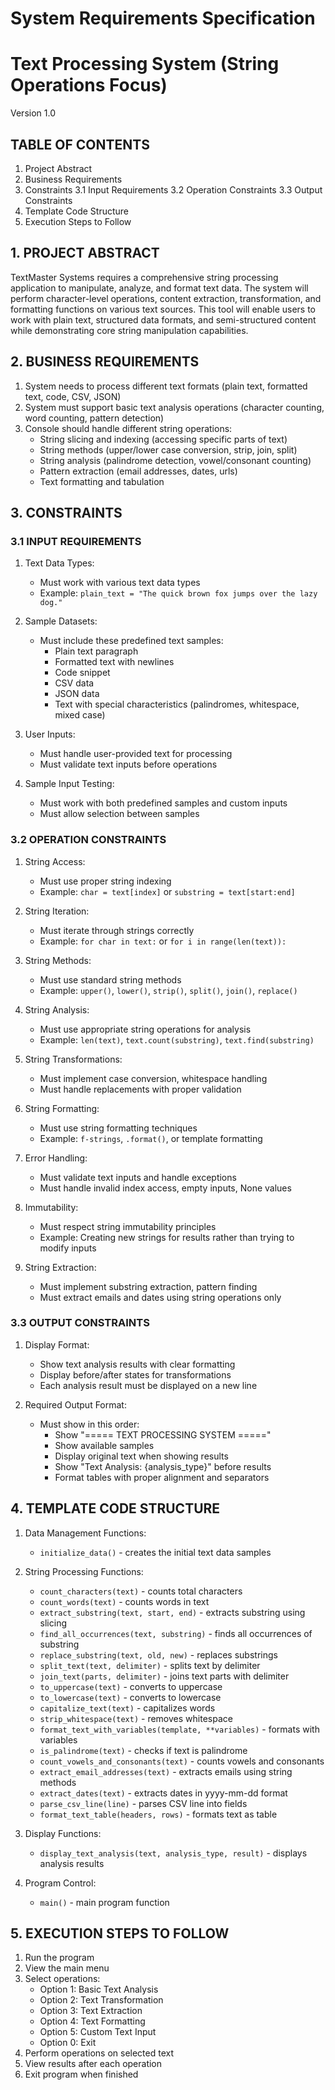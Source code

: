 # System Requirements Specification
# Text Processing System (String Operations Focus)
Version 1.0

## TABLE OF CONTENTS

1. Project Abstract
2. Business Requirements
3. Constraints
   3.1 Input Requirements
   3.2 Operation Constraints
   3.3 Output Constraints
4. Template Code Structure
5. Execution Steps to Follow

## 1. PROJECT ABSTRACT

TextMaster Systems requires a comprehensive string processing application to manipulate, analyze, and format text data. The system will perform character-level operations, content extraction, transformation, and formatting functions on various text sources. This tool will enable users to work with plain text, structured data formats, and semi-structured content while demonstrating core string manipulation capabilities.

## 2. BUSINESS REQUIREMENTS

1. System needs to process different text formats (plain text, formatted text, code, CSV, JSON)
2. System must support basic text analysis operations (character counting, word counting, pattern detection)
3. Console should handle different string operations:
   - String slicing and indexing (accessing specific parts of text)
   - String methods (upper/lower case conversion, strip, join, split)
   - String analysis (palindrome detection, vowel/consonant counting)
   - Pattern extraction (email addresses, dates, urls)
   - Text formatting and tabulation

## 3. CONSTRAINTS

### 3.1 INPUT REQUIREMENTS

1. Text Data Types:
   - Must work with various text data types
   - Example: `plain_text = "The quick brown fox jumps over the lazy dog."`

2. Sample Datasets:
   - Must include these predefined text samples:
     - Plain text paragraph
     - Formatted text with newlines
     - Code snippet
     - CSV data
     - JSON data
     - Text with special characteristics (palindromes, whitespace, mixed case)

3. User Inputs:
   - Must handle user-provided text for processing
   - Must validate text inputs before operations

4. Sample Input Testing:
   - Must work with both predefined samples and custom inputs
   - Must allow selection between samples

### 3.2 OPERATION CONSTRAINTS

1. String Access:
   - Must use proper string indexing
   - Example: `char = text[index]` or `substring = text[start:end]`

2. String Iteration:
   - Must iterate through strings correctly
   - Example: `for char in text:` or `for i in range(len(text)):`

3. String Methods:
   - Must use standard string methods
   - Example: `upper()`, `lower()`, `strip()`, `split()`, `join()`, `replace()`

4. String Analysis:
   - Must use appropriate string operations for analysis
   - Example: `len(text)`, `text.count(substring)`, `text.find(substring)`

5. String Transformations:
   - Must implement case conversion, whitespace handling
   - Must handle replacements with proper validation

6. String Formatting:
   - Must use string formatting techniques
   - Example: `f-strings`, `.format()`, or template formatting

7. Error Handling:
   - Must validate text inputs and handle exceptions
   - Must handle invalid index access, empty inputs, None values

8. Immutability:
   - Must respect string immutability principles
   - Example: Creating new strings for results rather than trying to modify inputs

9. String Extraction:
   - Must implement substring extraction, pattern finding
   - Must extract emails and dates using string operations only

### 3.3 OUTPUT CONSTRAINTS

1. Display Format:
   - Show text analysis results with clear formatting
   - Display before/after states for transformations
   - Each analysis result must be displayed on a new line

2. Required Output Format:
   - Must show in this order:
     - Show "===== TEXT PROCESSING SYSTEM ====="
     - Show available samples
     - Display original text when showing results
     - Show "Text Analysis: {analysis_type}" before results
     - Format tables with proper alignment and separators

## 4. TEMPLATE CODE STRUCTURE

1. Data Management Functions:
   - `initialize_data()` - creates the initial text data samples

2. String Processing Functions:
   - `count_characters(text)` - counts total characters
   - `count_words(text)` - counts words in text
   - `extract_substring(text, start, end)` - extracts substring using slicing
   - `find_all_occurrences(text, substring)` - finds all occurrences of substring
   - `replace_substring(text, old, new)` - replaces substrings
   - `split_text(text, delimiter)` - splits text by delimiter
   - `join_text(parts, delimiter)` - joins text parts with delimiter
   - `to_uppercase(text)` - converts to uppercase
   - `to_lowercase(text)` - converts to lowercase
   - `capitalize_text(text)` - capitalizes words
   - `strip_whitespace(text)` - removes whitespace
   - `format_text_with_variables(template, **variables)` - formats with variables
   - `is_palindrome(text)` - checks if text is palindrome
   - `count_vowels_and_consonants(text)` - counts vowels and consonants
   - `extract_email_addresses(text)` - extracts emails using string methods
   - `extract_dates(text)` - extracts dates in yyyy-mm-dd format
   - `parse_csv_line(line)` - parses CSV line into fields
   - `format_text_table(headers, rows)` - formats text as table

3. Display Functions:
   - `display_text_analysis(text, analysis_type, result)` - displays analysis results

4. Program Control:
   - `main()` - main program function

## 5. EXECUTION STEPS TO FOLLOW

1. Run the program
2. View the main menu
3. Select operations:
   - Option 1: Basic Text Analysis
   - Option 2: Text Transformation
   - Option 3: Text Extraction
   - Option 4: Text Formatting
   - Option 5: Custom Text Input
   - Option 0: Exit
4. Perform operations on selected text
5. View results after each operation
6. Exit program when finished